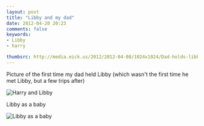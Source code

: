 ```yaml
---
layout: post
title: "Libby and my dad"
date: 2012-04-20 20:23
comments: false
keywords: 
- Libby
- harry

thumbsrc: http://media.eick.us/2012/2012-04-08/1024x1024/Dad-holds-libby.jpg
---
```

Picture of the first time my dad held Libby (which wasn't the first time he met Libby, but a few trips after)



![Harry and Libby](http://media.eick.us/media/photographs/2012/2012-04-08/Dad-holds-libby.jpg)


Libby as a baby



![Libby as a baby](http://media.eick.us/media/photographs/2012/2012-04-08/175261198_05b771e60d_o.jpg)

